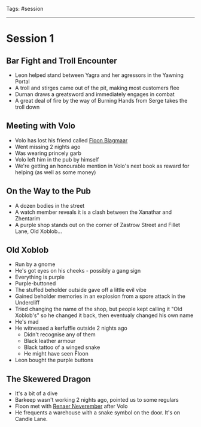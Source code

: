 Tags: #session

---

# Session 1

## Bar Fight and Troll Encounter

- Leon helped stand between Yagra and her agressors in the Yawning Portal
- A troll and stirges came out of the pit, making most customers flee
- Durnan draws a greatsword and immediately engages in combat
- A great deal of fire by the way of Burning Hands from Serge takes the troll down

## Meeting with Volo

- Volo has lost his friend called [Floon Blagmaar](../Character%20Notes/Non-Player%20Characters/Floon%20Blagmaar.md)
- Went missing 2 nights ago
- Was wearing princely garb
- Volo left him in the pub by himself
- We're getting an honourable mention in Volo's next book as reward for helping (as well as some money)

## On the Way to the Pub

- A dozen bodies in the street
- A watch member reveals it is a clash between the Xanathar and Zhentarim
- A purple shop stands out on the corner of Zastrow Street and Fillet Lane, Old Xoblob…

## Old Xoblob

- Run by a gnome
- He's got eyes on his cheeks - possibly a gang sign
- Everything is purple
- Purple-buttoned
- The stuffed beholder outside gave off a little evil vibe
- Gained beholder memories in an explosion from a spore attack in the Undercliff
- Tried changing the name of the shop, but people kept calling it "Old Xoblob's" so he changed it back, then eventualy changed his own name
- He's mad
- He witnessed a kerfuffle outside 2 nights ago
    - Didn't recognise any of them
    - Black leather armour
    - Black tattoo of a winged snake
    - He might have seen Floon
- Leon bought the purple buttons

## The Skewered Dragon

- It's a bit of a dive
- Barkeep wasn't working 2 nights ago, pointed us to some regulars
- Floon met with [Renaer Neverember](../Character%20Notes/Non-Player%20Characters/Renaer%20Neverember.md) after Volo
- He frequents a warehouse with a snake symbol on the door. It's on Candle Lane.
